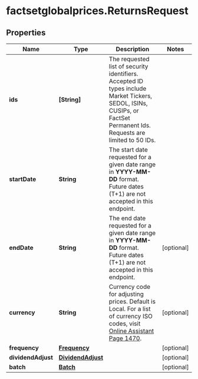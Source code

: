 # factsetglobalprices.ReturnsRequest

## Properties

Name | Type | Description | Notes
------------ | ------------- | ------------- | -------------
**ids** | **[String]** | The requested list of security identifiers. Accepted ID types include Market Tickers, SEDOL, ISINs, CUSIPs, or FactSet Permanent Ids. Requests are limited to 50 IDs.  | 
**startDate** | **String** | The start date requested for a given date range in **YYYY-MM-DD** format. Future dates (T+1) are not accepted in this endpoint.  | 
**endDate** | **String** | The end date requested for a given date range in **YYYY-MM-DD** format. Future dates (T+1) are not accepted in this endpoint.  | [optional] 
**currency** | **String** | Currency code for adjusting prices. Default is Local. For a list of currency ISO codes, visit [Online Assistant Page 1470](https://oa.apps.factset.com/pages/1470). | [optional] 
**frequency** | [**Frequency**](Frequency.md) |  | [optional] 
**dividendAdjust** | [**DividendAdjust**](DividendAdjust.md) |  | [optional] 
**batch** | [**Batch**](Batch.md) |  | [optional] 


